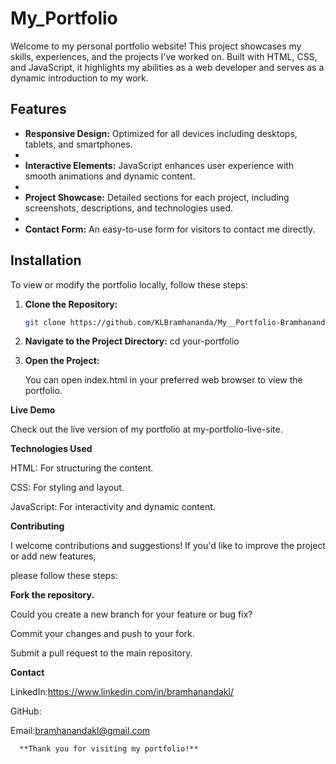 # My_Portfolio

Welcome to my personal portfolio website! This project showcases my skills, experiences, and the projects I've worked on. Built with HTML, CSS, and JavaScript, it highlights my abilities as a web developer and serves as a dynamic introduction to my work.

## Features

- **Responsive Design:** Optimized for all devices including desktops, tablets, and smartphones.
- 
- **Interactive Elements:** JavaScript enhances user experience with smooth animations and dynamic content.
- 
- **Project Showcase:** Detailed sections for each project, including screenshots, descriptions, and technologies used.
- 
- **Contact Form:** An easy-to-use form for visitors to contact me directly.

## Installation

To view or modify the portfolio locally, follow these steps:

1. **Clone the Repository:**
   ```bash
   git clone https://github.com/KLBramhananda/My__Portfolio-Bramhananda-k-L-.git
   
2. **Navigate to the Project Directory:**
   cd your-portfolio
   
3. **Open the Project:**
   
   You can open index.html in your preferred web browser to view the portfolio.

**Live Demo**

Check out the live version of my portfolio at my-portfolio-live-site.

**Technologies Used**

HTML: For structuring the content.

CSS: For styling and layout.

JavaScript: For interactivity and dynamic content.

**Contributing**

I welcome contributions and suggestions! If you'd like to improve the project or add new features,

please follow these steps:

**Fork the repository.**

Could you create a new branch for your feature or bug fix?

Commit your changes and push to your fork.

Submit a pull request to the main repository.

**Contact**

LinkedIn:https://www.linkedin.com/in/bramhanandakl/

GitHub: 

Email:bramhanandakl@gmail.com 


      **Thank you for visiting my portfolio!**
